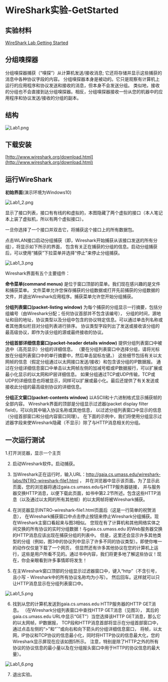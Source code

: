 # WireShark实验-GetStarted

## 实验材料
[WireShark Lab Getting Started](Wireshark_Intro_v6.0.pdf)

## 分组嗅探器

分组嗅探器捕获（“嗅探”）从计算机发送/接收消息; 它还将存储并显示这些捕获的消息中各种协议字段的内容。
分组嗅探器本身是被动的。它只是观察有计算机上运行的应用程序和协议发送和接收的消息，但本身不会发送分组。
类似地，接收的分组也不会直接到达分组嗅探器。相反，分组嗅探器接收一份从您的机器中的应用程序和协议发送/接收的分组的副本。

## 结构
![Lab1.png](../img/Lab1.png)

## 下载安装
[http://www.wireshark.org/download.html](http://www.wireshark.org/download.html)

## 运行WireShark

  **初始界面**(演示环境为Windows10)
  
![Lab1_2.png](../img/Lab1_2.png)

  显示了接口列表，接口有有线的和虚拟的，本图隐藏了两个虚拟的接口（本人笔记本上装了虚拟机，所以有两个虚拟接口）。
  
  一旦你选择了一个接口并双击它，将捕获这个接口上的所有数据包。
  
  点击WLAN接口启动分组捕获（即，Wireshark开始捕获从该接口发送的所有分组），将显示如下所示的界面，
  包含有关正在捕获的分组的信息。启动分组捕获后，可以使用“捕获”下拉菜单并选择“停止”来停止分组捕获。

![Lab1_3.png](../img/Lab1_3.png)

Wireshark界面有五个主要组件：

**命令菜单(command menus)** 是位于窗口顶部的菜单。我们现在感兴趣的是文件和捕获菜单。
文件菜单允许您保存捕获的分组数据或打开先前捕获的分组数据的文件，并退出Wireshark应用程序。捕获菜单允许您开始分组捕获。

**分组列表窗口(packet-listing window)** 为每个捕获的分组显示一行摘要，包括分组编号（由Wireshark分配；任何协议首部并不包含该编号），
分组的时间，源地址和目的地址，协议类型以及分组中包含的协议特定信息。可以通过单击列名称或者其他类似栏目对分组列表进行排序。
协议类型字段列出了发送或接收该分组的最高级协议，即作为该分组的源或最终接收的协议。

**分组首部详细信息窗口(packet-header details window)** 提供分组列表窗口中被选中（高亮显示）分组的详细信息。 
（要在分组列表窗口中选择分组，请将光标放在分组列表窗口中的单行摘要中，然后单击鼠标左键。）
这些细节包括有关以太网帧的信息（假定分组通过以太网接口发送/接收）和包含该分组的IP数据报。
通过在分组详细信息窗口中单击以太网帧左侧的加减号框或IP数据报行，可以扩展或最小化显示的以太网和IP层详细信息。
如果分组通过TCP或UDP传输，TCP或UDP的详细信息也将被显示，同样可以扩展或最小化。最后还提供了有关发送或接收此分组的最高级别协议的详细信息。

**分组正文窗口(packet-contents window)** 以ASCII和十六进制格式显示捕获帧的全部内容。
Wireshark界面的顶部是分组显示过滤器(packet display filter field)，可以向其中输入协议名称或其他信息，
以过滤分组列表窗口中显示的信息（分组首部窗口和分组内容窗口同理）。
在下面的示例中，我们将使用分组显示过滤器字段来使Wireshark隐藏（不显示）除了与HTTP消息相关的分组。

## 一次运行测试

1.打开浏览器，显示一个主页

2. 启动Wireshark软件。启动捕获。

3. 当Wireshark正在运行时，输入URL：http://gaia.cs.umass.edu/wireshark-labs/INTRO-wireshark-file1.html ，
并在浏览器中显示该页面。为了显示此页面，您的浏览器将通过gaia.cs.umass.edu与HTTP服务器链接，
并与服务器交换HTTP消息，以便下载此页面，如书中第2.2节所述。包含这些HTTP消息（以及通过以太网的所有其他帧）的以太网帧将被Wireshark捕获。

4. 在浏览器显示INTRO-wireshark-file1.html页面后（这是一行简单的祝贺消息），
在Wireshark捕获窗口中点击停止按钮来停止Wireshark分组捕获。现在Wireshark主窗口看起来与图3相似。
您现在有了计算机和其他网络实体之间交换的所有协议的实时分组数据！与gaia.cs.umass.edu 的Web服务器交换的HTTP消息应该出现在捕获分组的列表中。
但是，这里还会显示许多其他类型的分组（例如，图3中的协议列中显示了许多不同的协议类型）。即使你唯一的动作仅仅是下载了一个网页，
但显然还有许多其他协议在您的计算机上运行，这些是用户所看不见的。通过书中内容，我们将更多地了解这些协议！现在，你会亲眼看到许多事情即将发生！

5. 在主Wireshark窗口顶部的分组显示过滤器窗口中，键入“http”（不含引号，且小写 - Wireshark中的所有协议名称均为小写）。
然后回车。这样就可以只让HTTP消息显示在分组列表窗口中。

![Lab1_5.png](../img/Lab1_5.png)

6. 找到从您的计算机发送到gaia.cs.umass.edu HTTP服务器的HTTP GET消息。 
（在Wireshark分组列表窗口中查找HTTP GET消息（见图3），
其后的gaia.cs.umass.edu URL中显示“GET”）当您选择该HTTP GET消息，那么它的以太网帧，IP数据报，
TCP段和HTTP消息首部将显示在分组首部窗口中，通过点击左侧的“>”和“ˇ”或向右和向下箭头的分组详细信息窗口，
将帧，以太网，IP协议和TCP协议的信息最小化，同时将HTTP协议的信息最大化，您的Wireshark显示屏现在应该如图5所示。
注意，特别是除了HTTP之外的所有协议的协议信息的最小量以及在分组报头窗口中用于HTTP的协议信息的最大量）。

![Lab1_6.png](../img/Lab1_6.png)

7. 退出实验。
